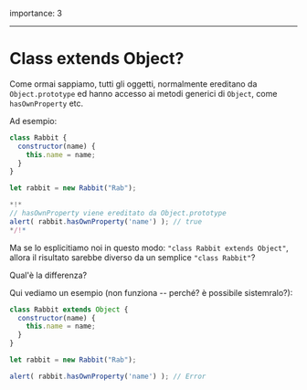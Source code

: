 importance: 3

---

# Class extends Object?

Come ormai sappiamo, tutti gli oggetti, normalmente ereditano da `Object.prototype` ed hanno accesso ai metodi generici di `Object`, come `hasOwnProperty` etc.

Ad esempio:

```js run
class Rabbit {
  constructor(name) {
    this.name = name;
  }
}

let rabbit = new Rabbit("Rab");

*!*
// hasOwnProperty viene ereditato da Object.prototype
alert( rabbit.hasOwnProperty('name') ); // true
*/!*
```

Ma se lo esplicitiamo noi in questo modo: `"class Rabbit extends Object"`, allora il risultato sarebbe diverso da un semplice `"class Rabbit"`?

Qual'è la differenza?

Qui vediamo un esempio (non funziona -- perché? è possibile sistemralo?):

```js
class Rabbit extends Object {
  constructor(name) {
    this.name = name;
  }
}

let rabbit = new Rabbit("Rab");

alert( rabbit.hasOwnProperty('name') ); // Error
```
